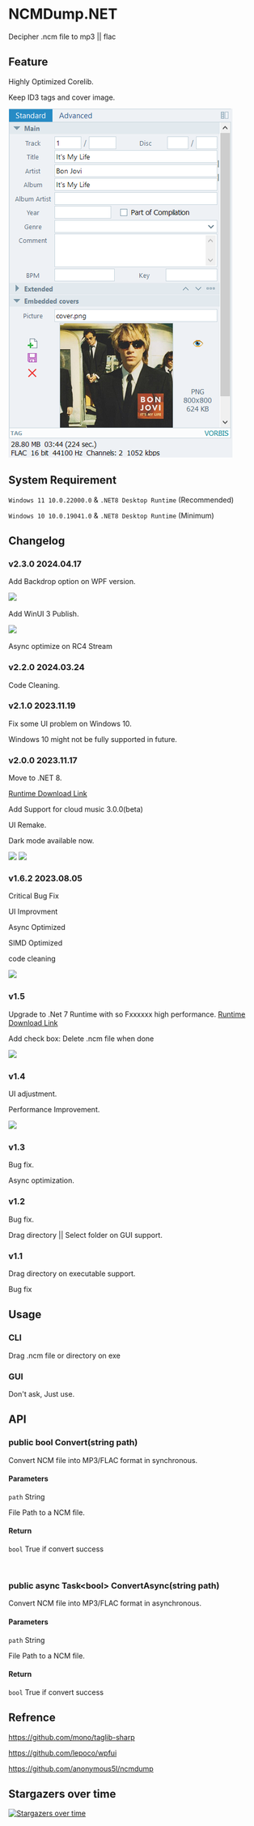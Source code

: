 # NCMDump.NET

Decipher .ncm file to mp3 || flac

## Feature

Highly Optimized Corelib.

Keep ID3 tags and cover image.

<img src="./README/Result.png"/>

## System Requirement

 ```Windows 11 10.0.22000.0``` & ```.NET8 Desktop Runtime``` (Recommended)

 ```Windows 10 10.0.19041.0``` & ```.NET8 Desktop Runtime``` (Minimum)

## Changelog

### v2.3.0 2024.04.17

Add Backdrop option on WPF version.

<img src="./README/Demo2.3.png">

Add WinUI 3 Publish.

<img src="./README/Demo2.3_WinUI.png">

Async optimize on RC4 Stream


### v2.2.0 2024.03.24

Code Cleaning.

### v2.1.0 2023.11.19

Fix some UI problem on Windows 10.

Windows 10 might not be fully supported in future.

### v2.0.0 2023.11.17

Move to .NET 8.

[Runtime Download Link](https://dotnet.microsoft.com/zh-cn/download/dotnet/thank-you/runtime-desktop-8.0.0-windows-x64-installer ".NET 8.0 Desktop Runtime (v8.0.0) - Windows x64 Installer")

Add Support for cloud music 3.0.0(beta)

UI Remake.

Dark mode available now. 

<img src="./README/light.png"/>

<img src="./README/dark.png"/>

### v1.6.2 2023.08.05

Critical Bug Fix

UI Improvment

Async Optimized

SIMD Optimized

code cleaning

<img src="./README/Demo1.6.png"/>


### v1.5

Upgrade to .Net 7 Runtime with so Fxxxxxx high performance.
[Runtime Download Link](https://dotnet.microsoft.com/en-us/download/dotnet/thank-you/runtime-desktop-7.0.4-windows-x64-installer ".NET 7.0 Desktop Runtime (v7.0.4) - Windows x64 Installer")

Add check box: Delete .ncm file when done 

<img src="./README/Demo1.5.png"/>

### v1.4

UI adjustment.

Performance Improvement.

<img src="./README/Demo1.4.png"/>

### v1.3

Bug fix.

Async optimization.

### v1.2

Bug fix.

Drag directory || Select folder on GUI support.

### v1.1

Drag directory on executable support.

Bug fix

## Usage

### CLI

Drag .ncm file or directory on exe

### GUI

Don't ask, Just use.

## API

### public bool Convert(string path)

Convert NCM file into MP3/FLAC format in synchronous.

#### Parameters

```path``` String

File Path to a NCM file.

#### Return

```bool``` True if convert success

<br/>

### public async Task\<bool\> ConvertAsync(string path)

Convert NCM file into MP3/FLAC format in asynchronous.

#### Parameters

```path``` String

File Path to a NCM file.

#### Return

```bool``` True if convert success

## Refrence
<https://github.com/mono/taglib-sharp>

<https://github.com/lepoco/wpfui>

<https://github.com/anonymous5l/ncmdump>

## Stargazers over time

[![Stargazers over time](https://starchart.cc/kingsznhone/NCMDump.NET.svg)](https://starchart.cc/kingsznhone/NCMDump.NET)
